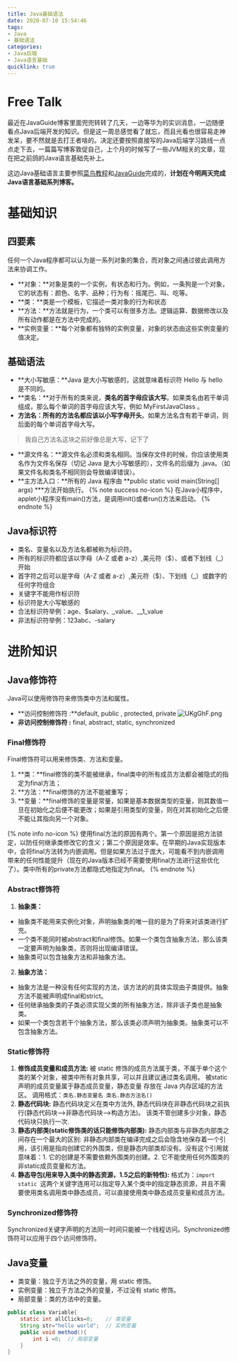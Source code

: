 ```yaml
---
title: Java基础语法
date: 2020-07-10 15:54:46
tags:
- Java
- 基础语法
categories: 
- Java后端
- Java语言基础
quicklink: true
---
```

# Free Talk
最近在JavaGuide博客里面兜兜转转了几天，一边等华为的实训消息，一边随便看点Java后端开发的知识。但是这一周总感觉看了就忘，而且光看也很容易走神发呆，要不然就是去打王者啥的。决定还要按照直接写的Java后端学习路线一点点走下去，一篇篇写博客敦促自己，上个月的时候写了一些JVM相关的文章，现在把之前鸽的Java语言基础先补上。

这边Java基础语言主要参照[菜鸟教程](https://www.runoob.com/java/java-basic-syntax.html)和[JavaGuide](https://snailclimb.gitee.io/javaguide/#/docs/java/basic/final,static,this,super?id=final-%e5%85%b3%e9%94%ae%e5%ad%97)完成的，**计划在今明两天完成Java语言基础系列博客。**
<!--more-->
# 基础知识
## 四要素
任何一个Java程序都可以认为是一系列对象的集合，而对象之间通过彼此调用方法来协调工作。
- **对象：**对象是类的一个实例，有状态和行为。例如，一条狗是一个对象，它的状态有：颜色、名字、品种；行为有：摇尾巴、叫、吃等。
- **类：**类是一个模板，它描述一类对象的行为和状态
- **方法：**方法就是行为，一个类可以有很多方法。逻辑运算、数据修改以及所有动作都是在方法中完成的。
- **实例变量：**每个对象都有独特的实例变量，对象的状态由这些实例变量的值决定。

## 基础语法
+ **大小写敏感：**Java 是大小写敏感的，这就意味着标识符 Hello 与 hello 是不同的。
+ **类名：**对于所有的类来说，**类名的首字母应该大写**。如果类名由若干单词组成，那么每个单词的首字母应该大写，例如 MyFirstJavaClass 。
+ **方法名：**所有的方法名都应该以**小写字母开头**。如果方法名含有若干单词，则后面的每个单词首字母大写。
> 我自己方法名这块之前好像总是大写，记下了
+ **源文件名：**源文件名必须和类名相同。当保存文件的时候，你应该使用类名作为文件名保存（切记 Java 是大小写敏感的），文件名的后缀为 .java。（如果文件名和类名不相同则会导致编译错误）。
+ **主方法入口：**所有的 Java 程序由 **public static void main(String[] args) ***方法开始执行。
{% note success no-icon %}
在Java小程序中，applet小程序没有main()方法，是调用init()或者run()方法来启动。
{% endnote %}
## Java标识符
+ 类名、变量名以及方法名都被称为标识符。
+ 所有的标识符都应该以字母（A-Z 或者 a-z）,美元符（$）、或者下划线（_）开始
+ 首字符之后可以是字母（A-Z 或者 a-z）,美元符（$）、下划线（_）或数字的任何字符组合
+ 关键字不能用作标识符
+ 标识符是大小写敏感的
+ 合法标识符举例：age、$salary、_value、__1_value
+ 非法标识符举例：123abc、-salary
# 进阶知识
## Java修饰符
Java可以使用修饰符来修饰类中方法和属性。
+ **访问控制修饰符 :**default, public , protected, private
![UKgGhF.png](https://s1.ax1x.com/2020/07/10/UKgGhF.png)
+ **非访问控制修饰符 :** final, abstract, static, synchronized

### Final修饰符
Final修饰符可以用来修饰类、方法和变量。
1. **类：**final修饰的类不能被继承，final类中的所有成员方法都会被隐式的指定为final方法；
2. **方法：**final修饰的方法不能被重写；
3. **变量：**final修饰的变量是常量，如果是基本数据类型的变量，则其数值一旦在初始化之后便不能更改；如果是引用类型的变量，则在对其初始化之后便不能让其指向另一个对象。

{% note info no-icon %}
使用final方法的原因有两个。第一个原因是把方法锁定，以防任何继承类修改它的含义；第二个原因是效率。在早期的Java实现版本中，会将final方法转为内嵌调用。但是如果方法过于庞大，可能看不到内嵌调用带来的任何性能提升（现在的Java版本已经不需要使用final方法进行这些优化了）。类中所有的private方法都隐式地指定为final。
{% endnote %}

### Abstract修饰符
1. **抽象类：** 
+ 抽象类不能用来实例化对象，声明抽象类的唯一目的是为了将来对该类进行扩充。
+ 一个类不能同时被abstract和final修饰。如果一个类包含抽象方法，那么该类一定要声明为抽象类，否则将出现编译错误。
+ 抽象类可以包含抽象方法和非抽象方法。
2. **抽象方法：**
+ 抽象方法是一种没有任何实现的方法，该方法的的具体实现由子类提供。抽象方法不能被声明成final和strict。
+ 任何继承抽象类的子类必须实现父类的所有抽象方法，除非该子类也是抽象类。
+ 如果一个类包含若干个抽象方法，那么该类必须声明为抽象类。抽象类可以不包含抽象方法。

### Static修饰符
1. **修饰成员变量和成员方法:** 
被 static 修饰的成员方法属于类，不属于单个这个类的某个对象，被类中所有对象共享，可以并且建议通过类名调用。
被static 声明的成员变量属于静态成员变量，静态变量 存放在 Java 内存区域的方法区。
调用格式：`类名.静态变量名 类名.静态方法名()`
2. **静态代码块:** 静态代码块定义在类中方法外, 静态代码块在非静态代码块之前执行(静态代码块—>非静态代码块—>构造方法)。 该类不管创建多少对象，静态代码块只执行一次.
3. **静态内部类(static修饰类的话只能修饰内部类):** 静态内部类与非静态内部类之间存在一个最大的区别: 非静态内部类在编译完成之后会隐含地保存着一个引用，该引用是指向创建它的外围类，但是静态内部类却没有。没有这个引用就意味着：1. 它的创建是不需要依赖外围类的创建。2. 它不能使用任何外围类的非static成员变量和方法。
4. **静态导包(用来导入类中的静态资源，1.5之后的新特性):** 格式为：`import static `这两个关键字连用可以指定导入某个类中的指定静态资源，并且不需要使用类名调用类中静态成员，可以直接使用类中静态成员变量和成员方法。

### Synchronized修饰符
Synchronized关键字声明的方法同一时间只能被一个线程访问。Synchronized修饰符可以应用于四个访问修饰符。
## Java变量
+ 类变量：独立于方法之外的变量，用 static 修饰。
+ 实例变量：独立于方法之外的变量，不过没有 static 修饰。
+ 局部变量：类的方法中的变量。

```Java
public class Variable{
    static int allClicks=0;    // 类变量
    String str="hello world";  // 实例变量
    public void method(){
        int i =0;  // 局部变量
    }
}
```
